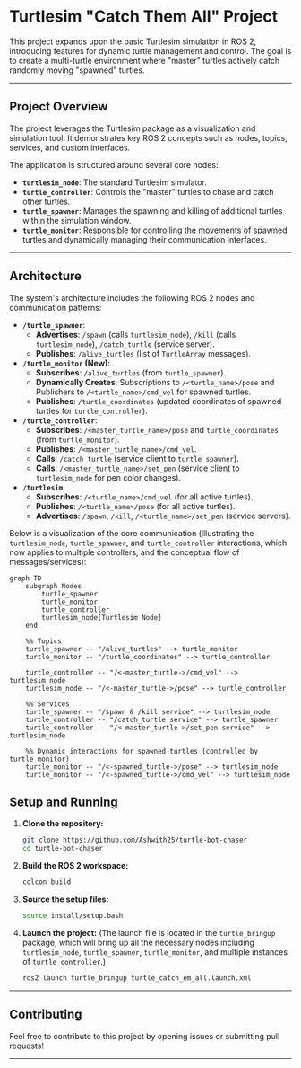 # Turtlesim "Catch Them All" Project

This project expands upon the basic Turtlesim simulation in ROS 2, introducing features for dynamic turtle management and control. The goal is to create a multi-turtle environment where "master" turtles actively catch randomly moving "spawned" turtles.

---

## Project Overview

The project leverages the Turtlesim package as a visualization and simulation tool. It demonstrates key ROS 2 concepts such as nodes, topics, services, and custom interfaces.

The application is structured around several core nodes:
* **`turtlesim_node`**: The standard Turtlesim simulator.
* **`turtle_controller`**: Controls the "master" turtles to chase and catch other turtles.
* **`turtle_spawner`**: Manages the spawning and killing of additional turtles within the simulation window.
* **`turtle_monitor`**: Responsible for controlling the movements of spawned turtles and dynamically managing their communication interfaces.

---

## Architecture

The system's architecture includes the following ROS 2 nodes and communication patterns:

* **`/turtle_spawner`**:
    * **Advertises**: `/spawn` (calls `turtlesim_node`), `/kill` (calls `turtlesim_node`), `/catch_turtle` (service server).
    * **Publishes**: `/alive_turtles` (list of `TurtleArray` messages).
* **`/turtle_monitor` (New)**:
    * **Subscribes**: `/alive_turtles` (from `turtle_spawner`).
    * **Dynamically Creates**: Subscriptions to `/<turtle_name>/pose` and Publishers to `/<turtle_name>/cmd_vel` for spawned turtles.
    * **Publishes**: `/turtle_coordinates` (updated coordinates of spawned turtles for `turtle_controller`).
* **`/turtle_controller`**:
    * **Subscribes**: `/<master_turtle_name>/pose` and `turtle_coordinates` (from `turtle_monitor`).
    * **Publishes**: `/<master_turtle_name>/cmd_vel`.
    * **Calls**: `/catch_turtle` (service client to `turtle_spawner`).
    * **Calls**: `/<master_turtle_name>/set_pen` (service client to `turtlesim_node` for pen color changes).
* **`/turtlesim`**:
    * **Subscribes**: `/<turtle_name>/cmd_vel` (for all active turtles).
    * **Publishes**: `/<turtle_name>/pose` (for all active turtles).
    * **Advertises**: `/spawn`, `/kill`, `/<turtle_name>/set_pen` (service servers).

Below is a visualization of the core communication (illustrating the `turtlesim_node`, `turtle_spawner`, and `turtle_controller` interactions, which now applies to multiple controllers, and the conceptual flow of messages/services):

```mermaid
graph TD
    subgraph Nodes
        turtle_spawner
        turtle_monitor
        turtle_controller
        turtlesim_node[Turtlesim Node]
    end

    %% Topics
    turtle_spawner -- "/alive_turtles" --> turtle_monitor
    turtle_monitor -- "/turtle_coordinates" --> turtle_controller

    turtle_controller -- "/<-master_turtle->/cmd_vel" --> turtlesim_node
    turtlesim_node -- "/<-master_turtle->/pose" --> turtle_controller

    %% Services
    turtle_spawner -- "/spawn & /kill service" --> turtlesim_node
    turtle_controller -- "/catch_turtle service" --> turtle_spawner
    turtle_controller -- "/<-master_turtle->/set_pen service" --> turtlesim_node

    %% Dynamic interactions for spawned turtles (controlled by turtle_monitor)
    turtle_monitor -- "/<-spawned_turtle->/pose" --> turtlesim_node
    turtle_monitor -- "/<-spawned_turtle->/cmd_vel" --> turtlesim_node
```

## Setup and Running

1.  **Clone the repository:**
    ```bash
    git clone https://github.com/Ashwith25/turtle-bot-chaser
    cd turtle-bot-chaser
    ```
2.  **Build the ROS 2 workspace:**
    ```bash
    colcon build
    ```
3.  **Source the setup files:**
    ```bash
    source install/setup.bash
    ```
4.  **Launch the project:**
    (The launch file is located in the `turtle_bringup` package, which will bring up all the necessary nodes including `turtlesim_node`, `turtle_spawner`, `turtle_monitor`, and multiple instances of `turtle_controller`.)
    ```bash
    ros2 launch turtle_bringup turtle_catch_em_all.launch.xml
    ```
---

## Contributing

Feel free to contribute to this project by opening issues or submitting pull requests!

---
